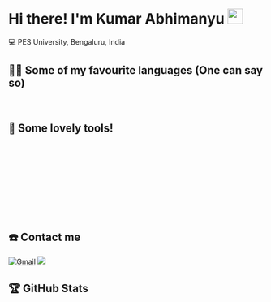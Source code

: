 # Hi there! I'm Kumar Abhimanyu <img src="https://raw.githubusercontent.com/iampavangandhi/iampavangandhi/master/gifs/Hi.gif" width=30>

<p align="left">💻 PES University, Bengaluru, India </p>

## 👨‍💻 Some of my favourite languages (One can say so)

<a href=""><img alt="" src="https://img.shields.io/badge/Python-FFD43B?style=for-the-badge&logo=python&logoColor=blue" /></a>
<a href=""><img alt="" src="https://img.shields.io/badge/C-00599C?style=for-the-badge&logo=c&logoColor=white" /></a>
<a href=""><img alt="" src="https://img.shields.io/badge/HTML-239120?style=for-the-badge&logo=html5&logoColor=white" /></a>
<a href=""><img alt="" src="https://img.shields.io/badge/JavaScript-F7DF1E?style=for-the-badge&logo=javascript&logoColor=black" /></a>
<a href=""><img alt="" src="https://img.shields.io/badge/java-%23ED8B00.svg?style=for-the-badge&logo=java&logoColor=black" /></a>

## 🔧 Some lovely tools!

<a href=""><img alt="" src="https://img.shields.io/badge/react_native-%2320232a.svg?style=for-the-badge&logo=react&logoColor=%2361DAFB" /></a>
<a href=""><img alt="" src="https://img.shields.io/badge/Git-F05032?style=for-the-badge&logo=git&logoColor=white" /></a>
<a href=""><img alt="" src="https://img.shields.io/badge/GitHub-100000?style=for-the-badge&logo=github&logoColor=white" /></a>

<a href=""><img alt="" src="https://img.shields.io/badge/Visual_Studio_Code-0078D4?style=for-the-badge&logo=visual%20studio%20code&logoColor=white" /></a>
<a href=""><img alt="" src="https://img.shields.io/badge/Colab-F9AB00?style=for-the-badge&logo=googlecolab&color=525252" /></a>
<a href=""><img alt="" src="https://img.shields.io/badge/conda-342B029.svg?&style=for-the-badge&logo=anaconda&logoColor=white" /></a>
<a href=""><img alt="" src="https://img.shields.io/badge/Jupyter-F37626.svg?&style=for-the-badge&logo=Jupyter&logoColor=white" /></a>

<a href=""><img alt="" src="https://img.shields.io/badge/MySQL-00000F?style=for-the-badge&logo=mysql&logoColor=white" /></a>
<a href=""><img alt="" src="https://img.shields.io/badge/MongoDB-4EA94B?style=for-the-badge&logo=mongodb&logoColor=white" /></a>

<a href=""><img alt="" src="https://img.shields.io/badge/Microsoft_Office-D83B01?style=for-the-badge&logo=microsoft-office&logoColor=white" /></a>
<a href=""><img alt="" src="https://img.shields.io/badge/Canva-%2300C4CC.svg?&style=for-the-badge&logo=Canva&logoColor=white" /></a>
<a href=""><img alt="" src="https://img.shields.io/badge/figma-%23F24E1E.svg?style=for-the-badge&logo=figma&logoColor=white" /></a>

<a href=""><img alt="" src="https://img.shields.io/badge/windows%20terminal-4D4D4D?style=for-the-badge&logo=windows%20terminal&logoColor=white" /></a>
<a href=""><img alt="" src="https://img.shields.io/badge/VMware-231f20?style=for-the-badge&logo=VMware&logoColor=white" /></a>

## ☎️ Contact me

<a href = "mailto:kumar.abhimanyu.pes@gmail.com?subject=From your Github Profile" ><img alt="Gmail" src="https://img.shields.io/badge/Gmail-D14836?style=for-the-badge&logo=gmail&logoColor=white" /></a>
<a href = "https://www.linkedin.com/in/kumar-abhimanyu-a2b44a1b9/" ><img src="https://img.shields.io/badge/linkedin%20-%230077B5.svg?&style=for-the-badge&logo=linkedin&logoColor=white"/><a>
 
 ## 🏆 GitHub Stats

<img alt="" src="https://github-profile-summary-cards.vercel.app/api/cards/profile-details?username=Kumar-Abhimanyu&theme=github_dark" />

<img alt="" align="left" src="http://github-profile-summary-cards.vercel.app/api/cards/repos-per-language?username=Kumar-Abhimanyu&theme=github_dark" />

<img alt="" align="left" src="http://github-profile-summary-cards.vercel.app/api/cards/most-commit-language?username=Kumar-Abhimanyu&theme=github_dark" />

<img alt="" align="left" src="http://github-profile-summary-cards.vercel.app/api/cards/stats?username=Kumar-Abhimanyu&theme=github_dark" />

<img alt="" src="http://github-profile-summary-cards.vercel.app/api/cards/productive-time?username=Kumar-Abhimanyu&theme=github_dark&utcOffset=8" />
